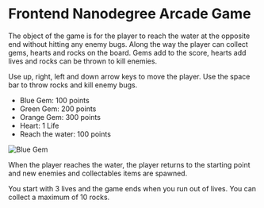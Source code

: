 Frontend Nanodegree Arcade Game
===============================
The object of the game is for the player to reach the water at the opposite end without hitting any enemy bugs. Along the way the player can collect gems, hearts and rocks on the board. Gems add to the score, hearts add lives and rocks can be thrown to kill enemies.

Use up, right, left and down arrow keys to move the player.
Use the space bar to throw rocks and kill enemy bugs.

- Blue Gem: 100 points
- Green Gem: 200 points
- Orange Gem: 300 points
- Heart: 1 Life
- Reach the water: 100 points

![Blue Gem](/images/Gem%20Blue.png)

When the player reaches the water, the player returns to the starting point and new enemies and collectables items are spawned.

You start with 3 lives and the game ends when you run out of lives.
You can collect a maximum of 10 rocks.